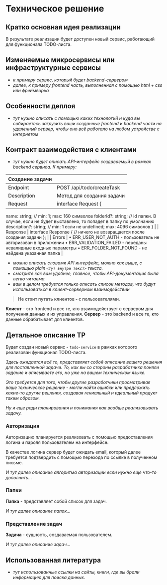 # Техническое решение

## **Кратко основная идея реализации**

В результате реализации будет доступен новый сервис, работающий для функционала TODO-листа.

## **Изменяемые микросервисы или инфраструктурные сервисы**

- *к примеру сервис, который будет backend-сервером*
- *далее, к примеру frontend часть, выполненная с помощью html + css или фреймворка*

## **Особенности деплоя**

- *тут нужно описать с помощью каких технологий и куда вы собираетесь загрузить ваши созданные frontend и backend части на удаленный сервер, чтобы оно всё работало на любом устройстве с интернетом*

## **Контракт взаимодействия с клиентами**

- *тут нужно будет описать API-интерфейс создаваемый в рамках backend сервиса.
К примеру:*

| Создание задачи |  |
| --- | --- |
| Endpoint | POST /api/todo/createTask |
| Description | Метод для создания задачи |
| Request | interface Request {
  name: string; // min: 1; max: 160 символов
  folderId?: string; // id папки. В случае, если не будет выставлено, то попадет в папку по умолчанию
  description?: string; // min: 1 если не undefined; max: 4096 символов
} |
| Response | interface Response {
  // ничего не возвращается после создания задачи
}; |
| Errors | • ERR_USER_NOT_AUTH - пользователь не авторизован в приложении
• ERR_VALIDATION_FAILED - переданы невалидные входные параметры
• ERR_FOLDER_NOT_FOUND - не найдена указанная папка |
- *можно описать словами API интерфейс, можно как выше, с помощью plain ```<тут внутри текст>``` текста.*
- *смотрите как вам удобнее, главное, чтобы API-документация была легко читаема.*
- *вам в целом требуется только описать список методов, что будут использоваться в клиент-серверном взаимодействии*

> **Не стоит путать клиентов - с пользователями**.

**Клиент** - это frontend и все те, кто взаимодействует с сервером для получения данных и их управления.
**Сервер** - это backend и все те, кто данные обрабатывает для клиентов.
> 

## **Детальное описание ТР**

Будет создан новый сервис - `todo-service` в рамках которого реализован функционал TODO-листа.

*Здесь ожидается всё то, представляет собой описание вашего решения для поставленной задачи. То, как вы со стороны разработчика поняли задание и описываете его, но уже на вашем техническом языке.*

*Это требуется для того, чтобы другие разработчики просматривая ваше техническое решение - могли найти ошибки или предложить какие-то другие решения, создавая гениальный и идеальный продукт таким образом.*

*Ну и еще ради планирования и понимания как вообще реализовывать задачу.*

### Авторизация

Авторизацию планируется реализовать с помощью предоставления логина и пароля пользователем на интерфейсе.

В качестве логина сервер будет ожидать email, который далее требуется подтвердить с помощью перехода по ссылке в полученном письме.

*И тут далее описание алгоритма авторизации если нужно еще что-то дополнить…*

### Папки

**Папка** - представляет собой список для задач.

*И тут далее описание папок…*

### Представление задач

**Задача** - сущность, создаваемая пользователем.

*И тут далее описание задач…*

## **Использованная литература**

- *тут использованные ссылки на сайты, книги, где вы брали информацию для поиска данных.*